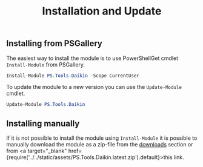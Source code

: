 ﻿---
id: installation
title: Installation and Update
---

## Installing from PSGallery

The easiest way to install the module is to use PowerShellGet cmdlet <code>Install-Module</code> from PSGallery. 

```powershell
Install-Module PS.Tools.Daikin -Scope CurrentUser
```

To update the module to a new version you can use the <code>Update-Module</code> cmdlet.

```powershell
Update-Module PS.Tools.Daikin
```

## Installing manually

If it is not possible to install the module using <code>Install-Module</code> it is possible to manually download the module as a zip-file from the [downloads](https://getps.dev/downloads) section or from <a target="_blank" href={require('../../static/assets/PS.Tools.Daikin.latest.zip').default}>this link</a>.

